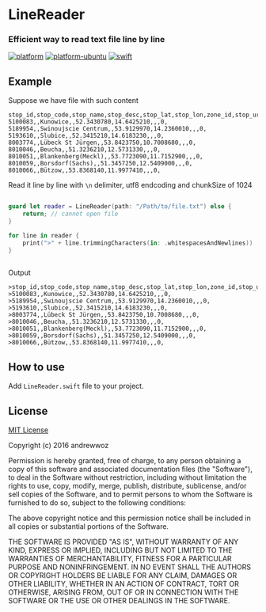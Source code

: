 # LineReader
### Efficient way to read text file line by line
[![platform](https://img.shields.io/badge/platform-osx%20%7C%20ios%20%7C%20watchos%20%7C%20tvos%20-lightgrey.svg)]()
[![platform-ubuntu](https://img.shields.io/badge/platform-ubuntu-lightgrey.svg)]()
[![swift](https://img.shields.io/badge/swift-3.1-yellow.svg)]()


## Example

Suppose we have file with such content
```
stop_id,stop_code,stop_name,stop_desc,stop_lat,stop_lon,zone_id,stop_url,location_type,parent_station
5100083,,Kunowice,,52.3430780,14.6425210,,,0,
5189954,,Swinoujscie Centrum,,53.9129970,14.2360010,,,0,
5193610,,Slubice,,52.3415210,14.6183230,,,0,
8003774,,Lübeck St Jürgen,,53.8423750,10.7008680,,,0,
8010046,,Beucha,,51.3236210,12.5731330,,,0,
8010051,,Blankenberg(Meckl),,53.7723090,11.7152900,,,0,
8010059,,Borsdorf(Sachs),,51.3457250,12.5409000,,,0,
8010066,,Bützow,,53.8368140,11.9977410,,,0,

```

Read it line by line with `\n` delimiter, utf8 endcoding and chunkSize of 1024

```swift

guard let reader = LineReader(path: "/Path/to/file.txt") else {
    return; // cannot open file
}

for line in reader {
    print(">" + line.trimmingCharacters(in: .whitespacesAndNewlines))      
}
 
```

Output

```
>stop_id,stop_code,stop_name,stop_desc,stop_lat,stop_lon,zone_id,stop_url,location_type,parent_station
>5100083,,Kunowice,,52.3430780,14.6425210,,,0,
>5189954,,Swinoujscie Centrum,,53.9129970,14.2360010,,,0,
>5193610,,Slubice,,52.3415210,14.6183230,,,0,
>8003774,,Lübeck St Jürgen,,53.8423750,10.7008680,,,0,
>8010046,,Beucha,,51.3236210,12.5731330,,,0,
>8010051,,Blankenberg(Meckl),,53.7723090,11.7152900,,,0,
>8010059,,Borsdorf(Sachs),,51.3457250,12.5409000,,,0,
>8010066,,Bützow,,53.8368140,11.9977410,,,0,

```

## How to use

Add `LineReader.swift` file to your project.

License
-----
[MIT License](http://opensource.org/licenses/MIT)

Copyright (c) 2016 andrewwoz

Permission is hereby granted, free of charge, to any person obtaining a copy
of this software and associated documentation files (the "Software"), to deal
in the Software without restriction, including without limitation the rights
to use, copy, modify, merge, publish, distribute, sublicense, and/or sell
copies of the Software, and to permit persons to whom the Software is
furnished to do so, subject to the following conditions:

The above copyright notice and this permission notice shall be included in all
copies or substantial portions of the Software.

THE SOFTWARE IS PROVIDED "AS IS", WITHOUT WARRANTY OF ANY KIND, EXPRESS OR
IMPLIED, INCLUDING BUT NOT LIMITED TO THE WARRANTIES OF MERCHANTABILITY,
FITNESS FOR A PARTICULAR PURPOSE AND NONINFRINGEMENT. IN NO EVENT SHALL THE
AUTHORS OR COPYRIGHT HOLDERS BE LIABLE FOR ANY CLAIM, DAMAGES OR OTHER
LIABILITY, WHETHER IN AN ACTION OF CONTRACT, TORT OR OTHERWISE, ARISING FROM,
OUT OF OR IN CONNECTION WITH THE SOFTWARE OR THE USE OR OTHER DEALINGS IN THE
SOFTWARE.
